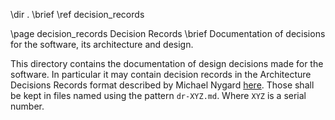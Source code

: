 \dir .
\brief \ref decision_records

\page decision_records Decision Records
\brief Documentation of decisions for the software, its architecture and design.

This directory contains the documentation of design decisions made for the software.
In particular it may contain decision records in the 
Architecture Decisions Records format described by Michael Nygard
[here](https://cognitect.com/blog/2011/11/15/documenting-architecture-decisions).
Those shall be kept in files named using the pattern `dr-XYZ.md`.
Where `XYZ` is a serial number.

